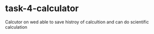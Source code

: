 # task-4-calculator
Calcutor on wed able to save histroy of calcultion and can do scientific calculation

